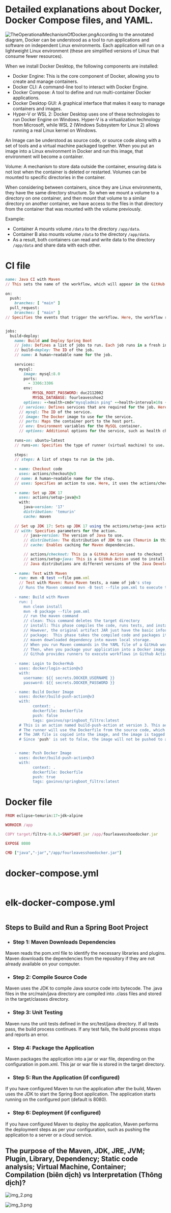 # Detailed explanations about Docker, Docker Compose files, and YAML.
![TheOperationalMechanismOfDocker.png](TheOperationalMechanismOfDocker.png)According to the annotated diagram, Docker can be understood as a tool to run applications and software on independent Linux environments. Each application will run on a lightweight Linux environment (these are simplified versions of Linux that consume fewer resources).

When we install Docker Desktop, the following components are installed:

- Docker Engine: This is the core component of Docker, allowing you to create and manage containers.
- Docker CLI: A command-line tool to interact with Docker Engine.
- Docker Compose: A tool to define and run multi-container Docker applications.
- Docker Desktop GUI: A graphical interface that makes it easy to manage containers and images.
- Hyper-V or WSL 2: Docker Desktop uses one of these technologies to run Docker Engine on Windows. Hyper-V is a virtualization technology from Microsoft, while WSL 2 (Windows Subsystem for Linux 2) allows running a real Linux kernel on Windows.

An Image can be understood as source code, or source code along with a set of tools and a virtual machine packaged together. When you put an image into a Linux environment in Docker and run this image, that environment will become a container.

Volume: A mechanism to store data outside the container, ensuring data is not lost when the container is deleted or restarted. Volumes can be mounted to specific directories in the container.

When considering between containers, since they are Linux environments, they have the same directory structure. So when we mount a volume to a directory on one container, and then mount that volume to a similar directory on another container, we have access to the files in that directory from the container that was mounted with the volume previously.

Example:

- Container A mounts volume `/data` to the directory `/app/data`.
- Container B also mounts volume `/data` to the directory `/app/data`.
- As a result, both containers can read and write data to the directory `/app/data` and share data with each other.


# CI file
```ruby
name: Java CI with Maven 
// This sets the name of the workflow, which will appear in the GitHub Actions tab.
 
on:
  push:
    branches: [ "main" ]
  pull_request:
    branches: [ "main" ]
// Specifies the events that trigger the workflow. Here, the workflow runs on push and pull_request events to the main branch.


jobs:
  build-deploy:
    name: Build and Deploy Spring Boot
    // jobs: Defines a list of jobs to run. Each job runs in a fresh instance of the virtual environment.
    // build-deploy: The ID of the job.
    // name: A human-readable name for the job.
    
    services:
      mysql:
        image: mysql:8.0
        ports:
          - 3306:3306
        env:
            MYSQL_ROOT_PASSWORD: duc2112002
            MYSQL_DATABASE: fourleavesshoe2
        options: --health-cmd="mysqladmin ping" --health-interval=10s --health-timeout=5s --health-retries=3
      // services: Defines services that are required for the job. Here, a MySQL service is set up.
      // mysql: The ID of the service.
      // image: The Docker image to use for the service.
      // ports: Maps the container port to the host port.
      // env: Environment variables for the MySQL container.
      // options: Additional options for the service, such as health checks.
    
    runs-on: ubuntu-latest
    // runs-on: Specifies the type of runner (virtual machine) to use. Here, it uses the latest Ubuntu runner
    
    steps:
    // steps: A list of steps to run in the job.
    
    - name: Checkout code
      uses: actions/checkout@v3
    // name: A human-readable name for the step.
    // uses: Specifies an action to use. Here, it uses the actions/checkout action to check out the repository code.
    
    - name: Set up JDK 17
      uses: actions/setup-java@v3
      with:
        java-version: '17'
        distribution: 'temurin'
        cache: maven
        
    // Set up JDK 17: Sets up JDK 17 using the actions/setup-java action.
    // with: Specifies parameters for the action.
        // java-version: The version of Java to use.
        // distribution: The distribution of JDK to use (Temurin in this case).
        // cache: Enables caching for Maven dependencies.

        // actions/checkout: This is a GitHub Action used to checkout (retrieve the source code) of the repository into the working directory of the GitHub Actions runner. This allows other workflows to access and work with your source code.
        // actions/setup-java: This is a GitHub Action used to install and configure a specific version of Java on the GitHub Actions runner. It supports multiple versions and distributions of Java.
        // Java distributions are different versions of the Java Development Kit (JDK) provided by various vendors: các bản phân phối java
        
    - name: Test with Maven
      run: mvn -B test --file pom.xml
      // Test with Maven: Runs Maven tests, a name of job's step
      // Runs the Maven command mvn -B test --file pom.xml to execute the tests defined in the pom.xml file.
      
    - name: Build with Maven
      run: |
        mvn clean install
        mvn -B package --file pom.xml
        // run the maven command
        // clean: This command deletes the target directory 
        // install: This phase compiles the code, runs tests, and installs the resulting artifact (usually a JAR file) into the local Maven repository. 
        // However, the original artifact JAR just have the basic information without compiled code.
        // package:  This phase takes the compiled code and packages it into a distributable format, such as a JAR or WAR file.
        // maven downloaded dependency into maven local storage. 
        // When you run Maven commands in the YAML file of a GitHub workflow, the dependencies will be downloaded and stored in the ~/.m2/repository directory of the runner. 
        // Then, when you package your application into a Docker image, these dependencies will be included in the image. Runner is a host or an environment where executes workflows.
        // Github provides runners to execute workflows in Github Actions.
        
    - name: Login to DockerHub
      uses: docker/login-action@v3
      with:
        username: ${{ secrets.DOCKER_USERNAME }}
        password: ${{ secrets.DOCKER_PASSWORD }}

    - name: Build Docker Image
      uses: docker/build-push-action@v3
      with:
            context: .
            dockerfile: Dockerfile
            push: false
            tags: gavinvo/springboot_filtro:latest
      # This is an action named build-push-action at version 3. This action is used to build and optionally push the Docker image to a registry such as Docker Hub.
      # The runner will use the Dockerfile from the source code, which is obtained from the checkout@v3 action, to build the Docker image.
      # The JAR file is copied into the image, and the image is tagged as "gavinvo/springboot_filtro:latest".
      # Since 'push' is set to false, the image will not be pushed to a Docker registry.


    - name: Push Docker Image
      uses: docker/build-push-action@v3
      with:
            context: .
            dockerfile: Dockerfile
            push: true
            tags: gavinvo/springboot_filtro:latest


```
# Docker file
```ruby
FROM eclipse-temurin:17-jdk-alpine

WORKDIR /app

COPY target/filtro-0.0.1-SNAPSHOT.jar /app/fourleavesshoedocker.jar

EXPOSE 8080

CMD ["java","-jar","/app/fourleavesshoedocker.jar"]
```

# docker-compose.yml
```ruby

```

# elk-docker-compose.yml
```ruby

```

## Steps to Build and Run a Spring Boot Project
- ### Step 1: Maven Downloads Dependencies
Maven reads the pom.xml file to identify the necessary libraries and plugins.
Maven downloads the dependencies from the repository if they are not already available on your computer.

- ### Step 2: Compile Source Code
Maven uses the JDK to compile Java source code into bytecode.
The .java files in the src/main/java directory are compiled into .class files and stored in the target/classes directory.

- ### Step 3: Unit Testing
Maven runs the unit tests defined in the src/test/java directory.
If all tests pass, the build process continues. If any test fails, the build process stops and reports an error.

- ### Step 4: Package the Application
Maven packages the application into a jar or war file, depending on the configuration in pom.xml.
This jar or war file is stored in the target directory.

- ### Step 5: Run the Application (if configured)
If you have configured Maven to run the application after the build, Maven uses the JDK to start the Spring Boot application.
The application starts running on the configured port (default is 8080).

- ### Step 6: Deployment (if configured)
If you have configured Maven to deploy the application, Maven performs the deployment steps as per your configuration, such as pushing the application to a server or a cloud service.

## The purpose of the Maven, JDK, JRE, JVM; Plugin, Library, Dependency; Static code analysis; Virtual Machine, Container; Compilation (biên dịch) vs Interpretation (Thông dịch)?
![img_2.png](img_2.png)

![img_3.png](img_3.png) 
